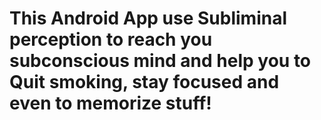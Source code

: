 # This Android App use Subliminal perception to reach you subconscious mind and help you to Quit smoking, stay focused and even to memorize stuff!
